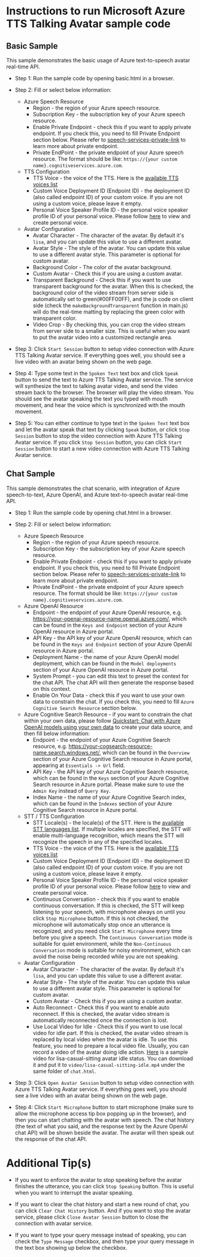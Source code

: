 # Instructions to run Microsoft Azure TTS Talking Avatar sample code

## Basic Sample

This sample demonstrates the basic usage of Azure text-to-speech avatar real-time API.

* Step 1: Run the sample code by opening basic.html in a browser.

* Step 2: Fill or select below information:
    * Azure Speech Resource
        * Region - the region of your Azure speech resource.
        * Subscription Key - the subscription key of your Azure speech resource.
        * Enable Private Endpoint - check this if you want to apply private endpoint. If you check this, you need to fill Private Endpoint section below. Please refer to [speech-services-private-link](https://learn.microsoft.com/azure/ai-services/speech-service/speech-services-private-link) to learn more about private endpoint.
        * Private EndPoint - the private endpoint of your Azure speech resource. The format should be like: `https://{your custom name}.cognitiveservices.azure.com`.
    * TTS Configuration
        * TTS Voice - the voice of the TTS. Here is the [available TTS voices list](https://learn.microsoft.com/azure/ai-services/speech-service/language-support?tabs=tts#supported-languages)
        * Custom Voice Deployment ID (Endpoint ID) - the deployment ID (also called endpoint ID) of your custom voice. If you are not using a custom voice, please leave it empty.
        * Personal Voice Speaker Profile ID - the personal voice speaker profile ID of your personal voice. Please follow [here](https://learn.microsoft.com/azure/ai-services/speech-service/personal-voice-overview) to view and create personal voice.
    * Avatar Configuration
        * Avatar Character - The character of the avatar. By default it's `lisa`, and you can update this value to use a different avatar.
        * Avatar Style - The style of the avatar. You can update this value to use a different avatar style. This parameter is optional for custom avatar.
        * Background Color - The color of the avatar background.
        * Custom Avatar - Check this if you are using a custom avatar.
        * Transparent Background - Check this if you want to use transparent background for the avatar. When this is checked, the background color of the video stream from server side is automatically set to green(#00FF00FF), and the js code on client side (check the `makeBackgroundTransparent` function in main.js) will do the real-time matting by replacing the green color with transparent color.
        * Video Crop - By checking this, you can crop the video stream from server side to a smaller size. This is useful when you want to put the avatar video into a customized rectangle area.

* Step 3: Click `Start Session` button to setup video connection with Azure TTS Talking Avatar service. If everything goes well, you should see a live video with an avatar being shown on the web page.

* Step 4: Type some text in the `Spoken Text` text box and click `Speak` button to send the text to Azure TTS Talking Avatar service. The service will synthesize the text to talking avatar video, and send the video stream back to the browser. The browser will play the video stream. You should see the avatar speaking the text you typed with mouth movement, and hear the voice which is synchronized with the mouth movement.

* Step 5: You can either continue to type text in the `Spoken Text` text box and let the avatar speak that text by clicking `Speak` button, or click `Stop Session` button to stop the video connection with Azure TTS Talking Avatar service. If you click `Stop Session` button, you can click `Start Session` button to start a new video connection with Azure TTS Talking Avatar service.

## Chat Sample

This sample demonstrates the chat scenario, with integration of Azure speech-to-text, Azure OpenAI, and Azure text-to-speech avatar real-time API.

* Step 1: Run the sample code by opening chat.html in a browser.

* Step 2: Fill or select below information:
    * Azure Speech Resource
        * Region - the region of your Azure speech resource.
        * Subscription Key - the subscription key of your Azure speech resource.
        *  Enable Private Endpoint - check this if you want to apply private endpoint. If you check this, you need to fill Private Endpoint section below. Please refer to [speech-services-private-link](https://learn.microsoft.com/azure/ai-services/speech-service/speech-services-private-link) to learn more about private endpoint.
        * Private EndPoint - the private endpoint of your Azure speech resource. The format should be like: `https://{your custom name}.cognitiveservices.azure.com`.
    * Azure OpenAI Resource
        * Endpoint - the endpoint of your Azure OpenAI resource, e.g. https://your-openai-resource-name.openai.azure.com/, which can be found in the `Keys and Endpoint` section of your Azure OpenAI resource in Azure portal.
        * API Key - the API key of your Azure OpenAI resource, which can be found in the `Keys and Endpoint` section of your Azure OpenAI resource in Azure portal.
        * Deployment Name - the name of your Azure OpenAI model deployment, which can be found in the `Model deployments` section of your Azure OpenAI resource in Azure portal.
        * System Prompt - you can edit this text to preset the context for the chat API. The chat API will then generate the response based on this context.
        * Enable On Your Data - check this if you want to use your own data to constrain the chat. If you check this, you need to fill `Azure Cognitive Search Resource` section below.
    * Azure Cognitive Search Resource - if you want to constrain the chat within your own data, please follow [Quickstart: Chat with Azure OpenAI models using your own data](https://learn.microsoft.com/azure/cognitive-services/openai/use-your-data-quickstart?pivots=programming-language-studio) to create your data source, and then fill below information:
        * Endpoint - the endpoint of your Azure Cognitive Search resource, e.g. https://your-cogsearch-resource-name.search.windows.net/, which can be found in the `Overview` section of your Azure Cognitive Search resource in Azure portal, appearing at `Essentials -> Url` field.
        * API Key - the API key of your Azure Cognitive Search resource, which can be found in the `Keys` section of your Azure Cognitive Search resource in Azure portal. Please make sure to use the `Admin Key` instead of `Query Key`.
        * Index Name - the name of your Azure Cognitive Search index, which can be found in the `Indexes` section of your Azure Cognitive Search resource in Azure portal.
    * STT / TTS Configuration
        * STT Locale(s) - the locale(s) of the STT. Here is the [available STT languages list](https://learn.microsoft.com/azure/ai-services/speech-service/language-support?tabs=stt#supported-languages). If multiple locales are specified, the STT will enable multi-language recognition, which means the STT will recognize the speech in any of the specified locales.
        * TTS Voice - the voice of the TTS. Here is the [available TTS voices list](https://learn.microsoft.com/azure/ai-services/speech-service/language-support?tabs=tts#supported-languages)
        * Custom Voice Deployment ID (Endpoint ID) - the deployment ID (also called endpoint ID) of your custom voice. If you are not using a custom voice, please leave it empty.
        * Personal Voice Speaker Profile ID - the personal voice speaker profile ID of your personal voice. Please follow [here](https://learn.microsoft.com/azure/ai-services/speech-service/personal-voice-overview) to view and create personal voice.
        * Continuous Conversation - check this if you want to enable continuous conversation. If this is checked, the STT will keep listening to your speech, with microphone always on until you click `Stop Microphone` button. If this is not checked, the microphone will automatically stop once an utterance is recognized, and you need click `Start Microphone` every time before you give a speech. The `Continuous Conversation` mode is suitable for quiet environment, while the `Non-Continuous Conversation` mode is suitable for noisy environment, which can avoid the noise being recorded while you are not speaking.
    * Avatar Configuration
        * Avatar Character - The character of the avatar. By default it's `lisa`, and you can update this value to use a different avatar.
        * Avatar Style - The style of the avatar. You can update this value to use a different avatar style. This parameter is optional for custom avatar.
        * Custom Avatar - Check this if you are using a custom avatar.
        * Auto Reconnect - Check this if you want to enable auto reconnect. If this is checked, the avatar video stream is automatically reconnected once the connection is lost.
        * Use Local Video for Idle - Check this if you want to use local video for idle part. If this is checked, the avatar video stream is replaced by local video when the avatar is idle. To use this feature, you need to prepare a local video file. Usually, you can record a video of the avatar doing idle action. [Here](https://ttspublic.blob.core.windows.net/sampledata/video/avatar/lisa-casual-sitting-idle.mp4) is a sample video for lisa-casual-sitting avatar idle status. You can download it and put it to `video/lisa-casual-sitting-idle.mp4` under the same folder of `chat.html`.

* Step 3: Click `Open Avatar Session` button to setup video connection with Azure TTS Talking Avatar service. If everything goes well, you should see a live video with an avatar being shown on the web page.

* Step 4: Click `Start Microphone` button to start microphone (make sure to allow the microphone access tip box popping up in the browser), and then you can start chatting with the avatar with speech. The chat history (the text of what you said, and the response text by the Azure OpenAI chat API) will be shown beside the avatar. The avatar will then speak out the response of the chat API.

# Additional Tip(s)

* If you want to enforce the avatar to stop speaking before the avatar finishes the utterance, you can click `Stop Speaking` button. This is useful when you want to interrupt the avatar speaking.

* If you want to clear the chat history and start a new round of chat, you can click `Clear Chat History` button. And if you want to stop the avatar service, please click `Close Avatar Session` button to close the connection with avatar service.

* If you want to type your query message instead of speaking, you can check the `Type Message` checkbox, and then type your query message in the text box showing up below the checkbox.
